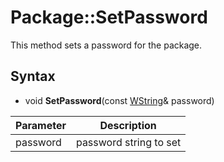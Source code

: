 # Package::SetPassword

This method sets a password for the package.

## Syntax

- void **SetPassword**(const [WString](WString.md)& password)

| Parameter | Description |
|---|---|
| password | password string to set |
